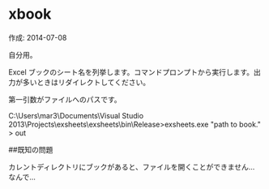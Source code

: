 xbook
========

作成: 2014-07-08  

自分用。  

Excel ブックのシート名を列挙します。コマンドプロンプトから実行します。出力が多いときはリダイレクトしてください。

第一引数がファイルへのパスです。

C:\Users\mar3\Documents\Visual Studio 2013\Projects\exsheets\exsheets\bin\Release>exsheets.exe "path to book." > out

##既知の問題

カレントディレクトリにブックがあると、ファイルを開くことができません... なんで...

